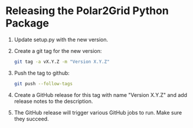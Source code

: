 # Releasing the Polar2Grid Python Package

1. Update setup.py with the new version.
2. Create a git tag for the new version:

   ```bash
   git tag -a vX.Y.Z -m "Version X.Y.Z"
   ```

3. Push the tag to github:

   ```bash
   git push --follow-tags
   ```

4. Create a GitHub release for this tag with name "Version X.Y.Z" and add
   release notes to the description.
5. The GitHub release will trigger various GitHub jobs to run. Make sure they succeed.
